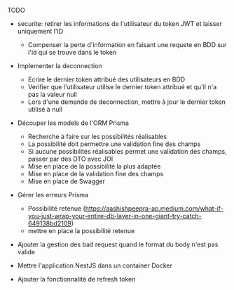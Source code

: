 TODO
- securite: retirer les informations de l'utilisateur du token JWT et laisser uniquement l'ID
  - Compenser la perte d'information en faisant une requete en BDD sur l'id qui se trouve dans le token

- Implementer la deconnection
  - Ecrire le dernier token attribué des utilisateurs en BDD
  - Verifier que l'utilisateur utilise le dernier token attribué et qu'il n'a pas la valeur null
  - Lors d'une demande de deconnection, mettre à jour le dernier token utilisé à null

- Découper les models de l'ORM Prisma
  - Recherche à faire sur les possibilités réalisables 
  - La possibilité doit permettre une validation fine des champs
  - Si aucune possibilités réalisables permet une validation des champs, passer par des DTO avec JOI
  - Mise en place de la possibilité la plus adaptée
  - Mise en place de la validation fine des champs
  - Mise en place de Swagger

- Gérer les erreurs Prisma
  - Possibilité retenue (https://aashishpeepra-ap.medium.com/what-if-you-just-wrap-your-entire-db-layer-in-one-giant-try-catch-649138bd2109)
  - mettre en place la possibilité retenue

- Ajouter la gestion des bad request quand le format du body n'est pas valide

- Mettre l'application NestJS dans un container Docker
- Ajouter la fonctionnalité de refresh token
